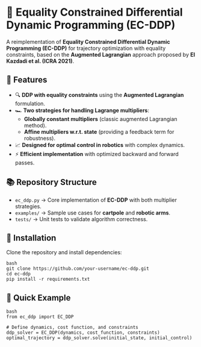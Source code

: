# 🚀 Equality Constrained Differential Dynamic Programming (EC-DDP)
A reimplementation of **Equality Constrained Differential Dynamic Programming (EC-DDP)** for trajectory optimization with equality constraints, based on the **Augmented Lagrangian** approach proposed by **El Kazdadi et al. (ICRA 2021)**.

## 📌 Features
- 🔍 **DDP with equality constraints** using the **Augmented Lagrangian** formulation.
- 🏎 **Two strategies for handling Lagrange multipliers**:
  - **Globally constant multipliers** (classic augmented Lagrangian method).
  - **Affine multipliers w.r.t. state** (providing a feedback term for robustness).
- 📈 **Designed for optimal control in robotics** with complex dynamics.
- ⚡ **Efficient implementation** with optimized backward and forward passes.

## 📚 Repository Structure
- `ec_ddp.py` → Core implementation of **EC-DDP** with both multiplier strategies.
- `examples/` → Sample use cases for **cartpole** and **robotic arms**.
- `tests/` → Unit tests to validate algorithm correctness.

## 🔧 Installation
Clone the repository and install dependencies:
```
bash
git clone https://github.com/your-username/ec-ddp.git
cd ec-ddp
pip install -r requirements.txt
```

## 🔧 Quick Example
```
bash
from ec_ddp import EC_DDP

# Define dynamics, cost function, and constraints
ddp_solver = EC_DDP(dynamics, cost_function, constraints)
optimal_trajectory = ddp_solver.solve(initial_state, initial_control)
```
